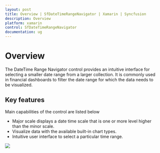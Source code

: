 ```yaml
---
layout: post
title: Overview | SfDateTimeRangeNavigator | Xamarin | Syncfusion
description: Overview
platform: xamarin
control: SfDateTimeRangeNavigator
documentation: ug
---
```


# Overview

The DateTime Range Navigator control provides an intuitive interface for selecting a smaller date range from a larger collection. It is commonly used in financial dashboards to filter the date range for which the data needs to be visualized.

## Key features

Main capabilities of the control are listed below

* Major scale displays a date time scale that is one or more level higher than the minor scale.
* Visualize data with the available built-in chart types.
* Intuitive user interface to select a particular time range.

![](overview_images/overview_img1.png)